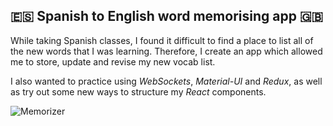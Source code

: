 ## 🇪🇸 Spanish to English word memorising app 🇬🇧

While taking Spanish classes, I found it difficult to find a place to list all of the new words that I was learning. Therefore, I create an app which allowed me to store, update and revise my new vocab list.

I also wanted to practice using _WebSockets_, _Material-UI_ and _Redux_, as well as try out some new ways to structure my _React_ components.

![Memorizer](https://i.imgur.com/OPBh8PQ.gif)
